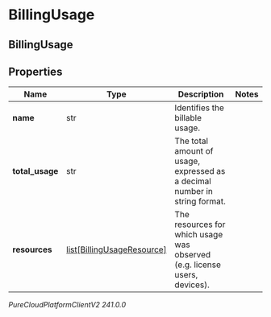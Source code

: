 # BillingUsage

## BillingUsage

## Properties

|Name | Type | Description | Notes|
|------------ | ------------- | ------------- | -------------|
| **name** | str | Identifies the billable usage. | |
| **total_usage** | str | The total amount of usage, expressed as a decimal number in string format. | |
| **resources** | [list[BillingUsageResource]](BillingUsageResource) | The resources for which usage was observed (e.g. license users, devices). | |



_PureCloudPlatformClientV2 241.0.0_

